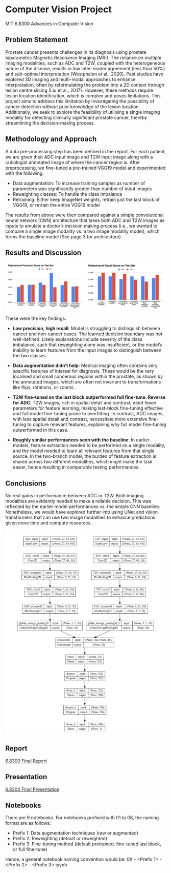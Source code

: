 # Computer Vision Project
MIT 6.8300 Advances in Computer Vision

## Problem Statement
Prostate cancer presents challenges in its diagnosis using prostate biparametric Magnetic Resonance Imaging (MRI). The reliance on multiple imaging modalities, such as ADC and T2W, coupled with the heterogeneous nature of the disease, results in low inter-reader agreement (less than 50%) and sub-optimal interpretation (Westphalen et al., 2020). Past studies have explored 3D imaging and multi-modal approaches to enhance interpretation, often by reformulating the problem into a 2D context through lesion centre slicing (Liu et al., 2017). However, these methods require lesion location identification, which is complex and poses limitations. This project aims to address this limitation by investigating the possibility of cancer detection without prior knowledge of the lesion location. Additionally, we seek to explore the feasibility of utilising a single imaging modality for detecting clinically significant prostate cancer, thereby streamlining the decision-making process.

## Methodology and Approach
A data pre-processing step has been defined in the report. For each patient, we are given their ADC input image and T2W input image along with a radiologist annotated image of where the cancer region is. After preprocessing, we fine-tuned a pre-trained VGG19 model and experimented with the following:

- Data augmentation: To increase training samples as number of parameters was significantly greater than number of input images
- Reweighting classes: To handle the class imbalance
- Retraining: Either keep ImageNet weights, retrain just the last block of VGG19, or retrain the entire VGG19 model

The results from above were then compared against a simple convolutional neural network (CNN) architecture that takes both ADC and T2W images as inputs to emulate a doctor’s decision making process (i.e., we wanted to compare a single image modality vs. a two image modality model), which forms the baseline model (See page 3 for architecture)

## Results and Discussion
![Precision Recall Results](./precision-recall-results.png)

These were the key findings:
- **Low precision, high recall**: Model is struggling to distinguish between cancer and non-cancer cases. The learned decision boundary was not well-defined. Likely explanations include severity of the class imbalance, such that reweighting alone was insufficient, or the model’s inability to learn features from the input images to distinguish between the two classes.
  
- **Data augmentation didn’t help**: Medical imaging often contains very specific features of interest for diagnosis. These would be the very localised and small cancerous regions within the prostate, as shown by the annotated images, which are often not invariant to transformations like flips, rotations, or zooms.

- **T2W fine-tuned on the last block outperformed full fine-tune. Reverse for ADC**: T2W images, rich in spatial detail and contrast, need fewer parameters for feature learning, making last-block fine-tuning effective and full model fine-tuning prone to overfitting. In contrast, ADC images, with less spatial detail and contrast, necessitate more extensive fine-tuning to capture relevant features, explaining why full model fine-tuning outperformed in this case.

- **Roughly similar performances seen with the baseline**: In earlier models, feature extraction needed to be performed on a single modality, and the model needed to learn all relevant features from that single source. In the two-branch model, the burden of feature extraction is shared across two different modalities, which might make the task easier, hence resulting in comparable testing performances.

## Conclusions
No real gains in performance between ADC or T2W. Both imaging modalities are evidently needed to make a reliable decision. This was reflected by the earlier model performances vs. the simple CNN baseline. Nonetheless, we would have explored further into using UNet and vision transformers that can use two image modalities to enhance predictions given more time and compute resources.

![Baseline Mode Architecture](./baseline-model-arch.png)

## Report
[6.8300 Final Report](./68300-final-report.pdf)

## Presentation
[6.8300 Final Presentation](./68300-final-presentation.pptx)

## Notebooks
There are 9 notebooks. For notebooks prefixed with 01 to 08, the naming format are as follows:
- Prefix 1: Data augmentation techniques (raw or augmented)
- Prefix 2: Reweighting (default or reweighted)
- Prefix 3: Fine-tuning method (default pretrained, fine-tuned last block, or full fine-tune)

Hence, a general notebook naming convention would be: 0X - <Prefix 1> - <Prefix 2> - <Prefix 3>.ipynb 
